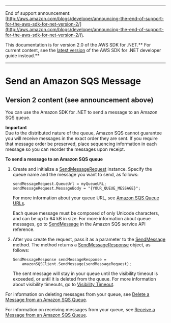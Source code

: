 --------

End of support announcement: [http://aws.amazon.com/blogs/developer/announcing-the-end-of-support-for-the-aws-sdk-for-net-version-2/](http://aws.amazon.com/blogs/developer/announcing-the-end-of-support-for-the-aws-sdk-for-net-version-2/)\.

This documentation is for version 2\.0 of the AWS SDK for \.NET\.** For current content, see the [latest version](https://docs.aws.amazon.com/sdk-for-net/latest/developer-guide/) of the AWS SDK for \.NET developer guide instead\.**

--------

# Send an Amazon SQS Message<a name="SendMessage"></a>

## Version 2 content \(see announcement above\)<a name="w3aac13c25b7c13b3b1"></a>

You can use the Amazon SDK for \.NET to send a message to an Amazon SQS queue\.

**Important**  
Due to the distributed nature of the queue, Amazon SQS cannot guarantee you will receive messages in the exact order they are sent\. If you require that message order be preserved, place sequencing information in each message so you can reorder the messages upon receipt\.

 **To send a message to an Amazon SQS queue** 

1. Create and initialize a [SendMessageRequest](https://docs.aws.amazon.com/sdkfornet/latest/apidocs/TSQSSendMessageRequestNET45.html) instance\. Specify the queue name and the message you want to send, as follows:

   ```
   sendMessageRequest.QueueUrl = myQueueURL; sendMessageRequest.MessageBody = "{YOUR_QUEUE_MESSAGE}";
   ```

   For more information about your queue URL, see [Amazon SQS Queue URLs](QueueURL.md#sqs-queue-url)\.

   Each queue message must be composed of only Unicode characters, and can be up to 64 kB in size\. For more information about queue messages, go to [SendMessage](https://docs.aws.amazon.com/AWSSimpleQueueService/latest/APIReference/API_SendMessage.html) in the Amazon SQS service API reference\.

1. After you create the request, pass it as a parameter to the [SendMessage](https://docs.aws.amazon.com/sdkfornet/latest/apidocs/TSQSSendMessageRequestNET45.html) method\. The method returns a [SendMessageResponse](https://docs.aws.amazon.com/sdkfornet/latest/apidocs/TSQSSendMessageResponseNET45.html) object, as follows:

   ```
   SendMessageResponse sendMessageResponse =
       amazonSQSClient.SendMessage(sendMessageRequest);
   ```

   The sent message will stay in your queue until the visibility timeout is exceeded, or until it is deleted from the queue\. For more information about visibility timeouts, go to [Visibility Timeout](https://docs.aws.amazon.com/AWSSimpleQueueService/latest/SQSDeveloperGuide/AboutVT.html)\.

For information on deleting messages from your queue, see [Delete a Message from an Amazon SQS Queue](DeleteMessage.md#delete-sqs-message)\.

For information on receiving messages from your queue, see [Receive a Message from an Amazon SQS Queue](ReceiveMessage.md#receive-sqs-message)\.